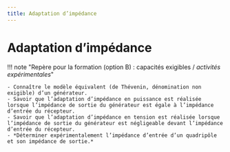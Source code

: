 ```yaml
---
title: Adaptation d’impédance
---
```


# Adaptation d’impédance

!!! note "Repère pour la formation (option B) : capacités exigibles / *activités expérimentales*"

    - Connaître le modèle équivalent (de Thévenin, dénomination non exigible) d’un générateur.
    - Savoir que l’adaptation d’impédance en puissance est réalisée lorsque l’impédance de sortie du générateur est égale à l’impédance d’entrée du récepteur.
    - Savoir que l’adaptation d’impédance en tension est réalisée lorsque l’impédance de sortie du générateur est négligeable devant l’impédance d’entrée du récepteur.
    - *Déterminer expérimentalement l’impédance d’entrée d’un quadripôle et son impédance de sortie.*


